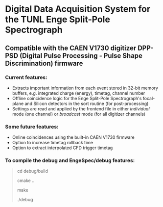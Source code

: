 # Digital Data Acquisition System for the TUNL Enge Split-Pole Spectrograph

## Compatible with the CAEN V1730 digitizer DPP-PSD (Digital Pulse Processing - Pulse Shape Discrimination) firmware

### Current features: 
* Extracts important information from each event stored in 32-bit memory buffers, e.g. integrated charge (energy), timetag, channel number
* Offline coincidence logic for the Enge Split-Pole Spectrograph's focal-plane and Silicon detectors in the sort routine (for post-processing)
* Settings are read and applied by the frontend file in either *individual* mode (one channel) or *broadcast* mode (for all digitizer channels)

### Some future features:
* Online coincidences using the built-in CAEN V1730 firmware
* Option to increase timetag rollback time
* Option to extract interpolated CFD trigger timetag

### To compile the debug and EngeSpec/debug features:
> cd debug/build
> 
> cmake ..
>
> make
>
> ./debug
